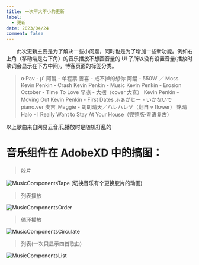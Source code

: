 ```yaml
---
title: 一次不大不小的更新
label:
  - 更新
date: 2023/04/24
comment: false
---
```


&emsp;&emsp;此次更新主要是为了解决一些小问题，同时也是为了增加一些新功能。例如右上角（移动端是右下角）的音乐播放~~不想画音量的 UI 了所以没有设置音量~~(播放时歌词会显示在下方中间)，博客页面的标签分类。

> α·Pav - μ¹
> 阿鲲 - 单程票
> 善喜 - 戒不掉的想你
> 阿鲲 - 550W ／ Moss
> Kevin Penkin - Crash
> Kevin Penkin - Music
> Kevin Penkin - Erosion
> October - Time To Love
> 早凉 - 大摆（cover 大喜）
> Kevin Penkin - Moving Out
> Kevin Penkin - First Dates
> ふぁがじー - いかないで piano.ver
> 麦吉\_Maggie - 朗朗晴天／ハレハレヤ（翻自 v flower）
> 銘晴 Halo - I Really Want to Stay At Your House（完整版·粤语复古）

以上歌曲来自网易云音乐,播放时是随机打乱的

# 音乐组件在 AdobeXD 中的搞图：

> 胶片

![MusicComponentsTape](../../../assets/content/MusicDisc.png)
(切换音乐有个更换胶片的动画)

> 列表播放

![MusicComponentsOrder](../../../assets/content/MusicComponentsOrder.png)

> 循环播放

![MusicComponentsCirculate](../../../assets/content/MusicComponentsCirculate.png)

> 列表(一次只显示四首歌曲)

![MusicComponentsList](../../../assets/content/MusicComponentsList.png)
